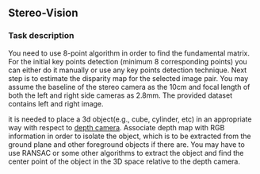 ## Stereo-Vision


### Task description
You need to use 8-point algorithm in order to find the fundamental matrix. For the initial key points detection (minimum 8 corresponding points) you can either do it manually or use any key points detection technique. Next step is to estimate the disparity map for the selected image pair. You may assume the baseline of the stereo camera as the 10cm and focal length of both the left and right side cameras as 2.8mm. The provided dataset contains left and right image.


it is needed to place a 3d object(e.g., cube, cylinder, etc) in an appropriate way with respect to [depth camera](https://www.intelrealsense.com/depth-camera-d435i/). Associate depth map with RGB information in order to isolate the object, which is to be extracted from the ground plane and other foreground objects if there are.
You may have to use RANSAC or some other algorithms to extract the object and find the center point of the object in the 3D space relative to the depth camera.
